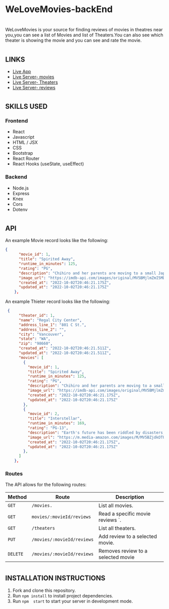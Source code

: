 # WeLoveMovies-backEnd
#

WeLoveMovies is your source for finding reviews of movies in theatres near you,you can see a list of Movies and list of Theaters.You can also see which theater is showing the movie and you can see and rate the movie.

#

## LINKS

- [Live App](https://welovemovies-frontend-kz7b.onrender.com)
- [Live Server- movies](https://welovemovies-backend-q60c.onrender.com/movies)
- [Live Server- Theaters](https://welovemovies-backend-q60c.onrender.com/theaters)
- [Live Server- reviews](https://welovemovies-backend-q60c.onrender.com/movies/1/reviews)

#

## SKILLS USED

### Frontend

- React
- Javascript
- HTML / JSX
- CSS
- Bootstrap
- React Router
- React Hooks (useState, useEffect)

### Backend

- Node.js
- Express
- Knex
- Cors
- Dotenv

#

## API

An example Movie record looks like the following:

```json
{
      "movie_id": 1,
      "title": "Spirited Away",
      "runtime_in_minutes": 125,
      "rating": "PG",
      "description": "Chihiro and her parents are moving to a small Japanese town in the countryside, much to Chihiro's dismay. On the way to their new home, Chihiro's father makes a wrong turn and drives down a lonely one-lane road which dead-ends in front of a tunnel. Her parents decide to stop the car and explore the area. They go through the tunnel and find an abandoned amusement park on the other side, with its own little town...",
      "image_url": "https://imdb-api.com/images/original/MV5BMjlmZmI5MDctNDE2YS00YWE0LWE5ZWItZDBhYWQ0NTcxNWRhXkEyXkFqcGdeQXVyMTMxODk2OTU@._V1_Ratio0.6791_AL_.jpg",
      "created_at": "2022-10-02T20:46:21.175Z",
      "updated_at": "2022-10-02T20:46:21.175Z"
    },
```


An example Thieter record looks like the following:

```json
 {
      "theater_id": 1,
      "name": "Regal City Center",
      "address_line_1": "801 C St.",
      "address_line_2": "",
      "city": "Vancouver",
      "state": "WA",
      "zip": "98660",
      "created_at": "2022-10-02T20:46:21.511Z",
      "updated_at": "2022-10-02T20:46:21.511Z",
      "movies": [
        {
          "movie_id": 1,
          "title": "Spirited Away",
          "runtime_in_minutes": 125,
          "rating": "PG",
          "description": "Chihiro and her parents are moving to a small Japanese town in the countryside, much to Chihiro's dismay. On the way to their new home, Chihiro's father makes a wrong turn and drives down a lonely one-lane road which dead-ends in front of a tunnel. Her parents decide to stop the car and explore the area. They go through the tunnel and find an abandoned amusement park on the other side, with its own little town...",
          "image_url": "https://imdb-api.com/images/original/MV5BMjlmZmI5MDctNDE2YS00YWE0LWE5ZWItZDBhYWQ0NTcxNWRhXkEyXkFqcGdeQXVyMTMxODk2OTU@._V1_Ratio0.6791_AL_.jpg",
          "created_at": "2022-10-02T20:46:21.175Z",
          "updated_at": "2022-10-02T20:46:21.175Z"
        },
        {
          "movie_id": 2,
          "title": "Interstellar",
          "runtime_in_minutes": 169,
          "rating": "PG-13",
          "description": "Earth's future has been riddled by disasters, famines, and droughts. There is only one way to ensure mankind's survival: Interstellar travel. A newly discovered wormhole in the far reaches of our solar system allows a team of astronauts to go where no man has gone before, a planet that may have the right environment to sustain human life...",
          "image_url": "https://m.media-amazon.com/images/M/MV5BZjdkOTU3MDktN2IxOS00OGEyLWFmMjktY2FiMmZkNWIyODZiXkEyXkFqcGdeQXVyMTMxODk2OTU@._V1_Ratio0.6716_AL_.jpg",
          "created_at": "2022-10-02T20:46:21.175Z",
          "updated_at": "2022-10-02T20:46:21.175Z"
        },
      ]
    },
```
### Routes

The API allows for the following routes:

| Method   | Route                                  | Description                                                                                                                      |
| -------- | -------------------------------------- | -------------------------------------------------------------------------------------------------------------------------------- |
| `GET`    | `/movies.     `                        | List all movies.                                                                                                                 |                                                                                            
| `GET`    | `movies/:movieId/reviews`              | Read a specific movie reviews `.                                                                                                 |                                                                                           
| `GET`    | `/theaters`                            | List all theaters.                                                                                                               |
| `PUT`    | `/movies/:movieId/reviews`             | Add review to a selected movie.                                                                                                  |
| `DELETE` | `/movies/:movieId/reviews`             | Removes review to a selected movie                                                                                               |

#

## INSTALLATION INSTRUCTIONS

1. Fork and clone this repository.
1. Run `npm install` to install project dependencies.
1. Run `npm  start` to start your server in development mode.

